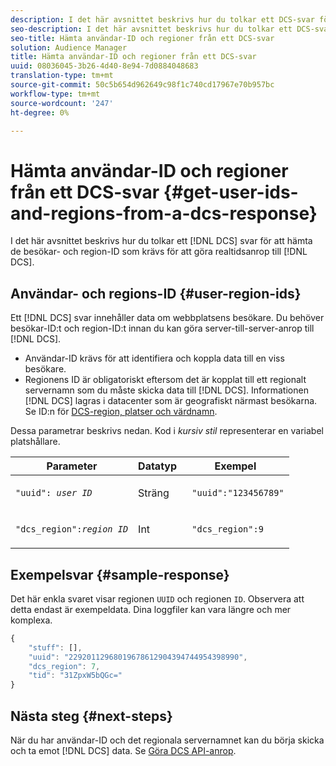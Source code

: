```yaml
---
description: I det här avsnittet beskrivs hur du tolkar ett DCS-svar för att hämta de besökar- och region-ID som krävs för att göra realtidsanrop till DCS.
seo-description: I det här avsnittet beskrivs hur du tolkar ett DCS-svar för att hämta de besökar- och region-ID som krävs för att göra realtidsanrop till DCS.
seo-title: Hämta användar-ID och regioner från ett DCS-svar
solution: Audience Manager
title: Hämta användar-ID och regioner från ett DCS-svar
uuid: 08036045-3b26-4d40-8e94-7d0884048683
translation-type: tm+mt
source-git-commit: 50c5b654d962649c98f1c740cd17967e70b957bc
workflow-type: tm+mt
source-wordcount: '247'
ht-degree: 0%

---
```



# Hämta användar-ID och regioner från ett DCS-svar {#get-user-ids-and-regions-from-a-dcs-response}

I det här avsnittet beskrivs hur du tolkar ett [!DNL DCS] svar för att hämta de besökar- och region-ID som krävs för att göra realtidsanrop till [!DNL DCS].

## Användar- och regions-ID {#user-region-ids}

Ett [!DNL DCS] svar innehåller data om webbplatsens besökare. Du behöver besökar-ID:t och region-ID:t innan du kan göra server-till-server-anrop till [!DNL DCS].

* Användar-ID krävs för att identifiera och koppla data till en viss besökare.
* Regionens ID är obligatoriskt eftersom det är kopplat till ett regionalt servernamn som du måste skicka data till [!DNL DCS]. Informationen [!DNL DCS] lagras i datacenter som är geografiskt närmast besökarna. Se ID:n för [DCS-region, platser och värdnamn](../../../api/dcs-intro/dcs-api-reference/dcs-regions.md).

Dessa parametrar beskrivs nedan. Kod i *kursiv stil* representerar en variabel platshållare.

<table id="table_822C02D5978348DCB7153001882D397C"> 
 <thead> 
  <tr> 
   <th colname="col1" class="entry"> Parameter </th> 
   <th colname="col2" class="entry"> Datatyp </th> 
   <th colname="col3" class="entry"> Exempel </th> 
  </tr> 
 </thead>
 <tbody> 
  <tr> 
   <td colname="col1"> <p><code>"uuid": <i>user ID</i></code> </p> </td> 
   <td colname="col2"> <p>Sträng </p> </td> 
   <td colname="col3"> <p> <code> "uuid":"123456789"</code> </p> </td> 
  </tr> 
  <tr> 
   <td colname="col1"> <p><code>"dcs_region":<i>region ID</i></code> </p> </td> 
   <td colname="col2"> <p>Int </p> </td> 
   <td colname="col3"> <p> <code> "dcs_region":9</code> </p> </td> 
  </tr> 
 </tbody> 
</table>

## Exempelsvar {#sample-response}

Det här enkla svaret visar regionen `UUID` och regionen `ID`. Observera att detta endast är exempeldata. Dina loggfiler kan vara längre och mer komplexa.

```js
{
    "stuff": [],
    "uuid": "22920112968019678612904394744954398990",
    "dcs_region": 7,
    "tid": "31ZpxW5bQGc="
}
```

## Nästa steg {#next-steps}

När du har användar-ID och det regionala servernamnet kan du börja skicka och ta emot [!DNL DCS] data. Se [Göra DCS API-anrop](../../../api/dcs-intro/dcs-s2s/dcs-s2s-calls.md).
